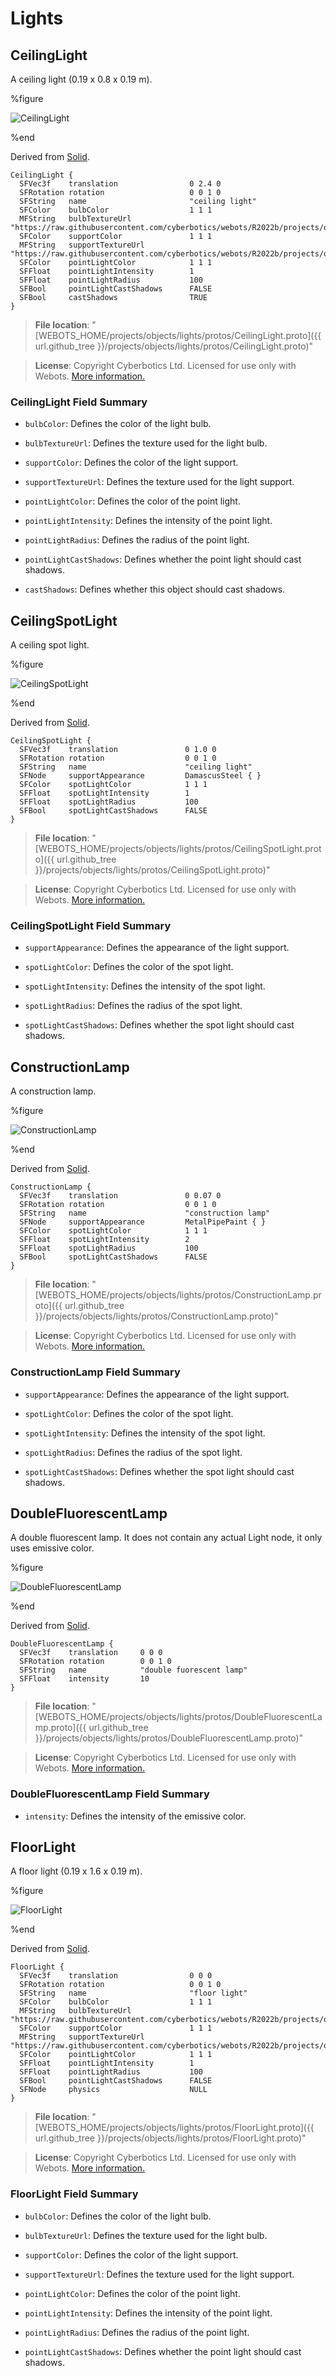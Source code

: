 # Lights

## CeilingLight

A ceiling light (0.19 x 0.8 x 0.19 m).

%figure

![CeilingLight](images/objects/lights/CeilingLight/model.thumbnail.png)

%end

Derived from [Solid](../reference/solid.md).

```
CeilingLight {
  SFVec3f    translation                0 2.4 0
  SFRotation rotation                   0 0 1 0
  SFString   name                       "ceiling light"
  SFColor    bulbColor                  1 1 1
  MFString   bulbTextureUrl             "https://raw.githubusercontent.com/cyberbotics/webots/R2022b/projects/objects/lights/protos/textures/light_bulb.jpg"
  SFColor    supportColor               1 1 1
  MFString   supportTextureUrl          "https://raw.githubusercontent.com/cyberbotics/webots/R2022b/projects/objects/lights/protos/textures/light_support_base_color.jpg"
  SFColor    pointLightColor            1 1 1
  SFFloat    pointLightIntensity        1
  SFFloat    pointLightRadius           100
  SFBool     pointLightCastShadows      FALSE
  SFBool     castShadows                TRUE
}
```

> **File location**: "[WEBOTS\_HOME/projects/objects/lights/protos/CeilingLight.proto]({{ url.github_tree }}/projects/objects/lights/protos/CeilingLight.proto)"

> **License**: Copyright Cyberbotics Ltd. Licensed for use only with Webots.
[More information.](https://cyberbotics.com/webots_assets_license)

### CeilingLight Field Summary

- `bulbColor`: Defines the color of the light bulb.

- `bulbTextureUrl`: Defines the texture used for the light bulb.

- `supportColor`: Defines the color of the light support.

- `supportTextureUrl`: Defines the texture used for the light support.

- `pointLightColor`: Defines the color of the point light.

- `pointLightIntensity`: Defines the intensity of the point light.

- `pointLightRadius`: Defines the radius of the point light.

- `pointLightCastShadows`: Defines whether the point light should cast shadows.

- `castShadows`: Defines whether this object should cast shadows.

## CeilingSpotLight

A ceiling spot light.

%figure

![CeilingSpotLight](images/objects/lights/CeilingSpotLight/model.thumbnail.png)

%end

Derived from [Solid](../reference/solid.md).

```
CeilingSpotLight {
  SFVec3f    translation               0 1.0 0
  SFRotation rotation                  0 0 1 0
  SFString   name                      "ceiling light"
  SFNode     supportAppearance         DamascusSteel { }
  SFColor    spotLightColor            1 1 1
  SFFloat    spotLightIntensity        1
  SFFloat    spotLightRadius           100
  SFBool     spotLightCastShadows      FALSE
}
```

> **File location**: "[WEBOTS\_HOME/projects/objects/lights/protos/CeilingSpotLight.proto]({{ url.github_tree }}/projects/objects/lights/protos/CeilingSpotLight.proto)"

> **License**: Copyright Cyberbotics Ltd. Licensed for use only with Webots.
[More information.](https://cyberbotics.com/webots_assets_license)

### CeilingSpotLight Field Summary

- `supportAppearance`: Defines the appearance of the light support.

- `spotLightColor`: Defines the color of the spot light.

- `spotLightIntensity`: Defines the intensity of the spot light.

- `spotLightRadius`: Defines the radius of the spot light.

- `spotLightCastShadows`: Defines whether the spot light should cast shadows.

## ConstructionLamp

A construction lamp.

%figure

![ConstructionLamp](images/objects/lights/ConstructionLamp/model.thumbnail.png)

%end

Derived from [Solid](../reference/solid.md).

```
ConstructionLamp {
  SFVec3f    translation               0 0.07 0
  SFRotation rotation                  0 0 1 0
  SFString   name                      "construction lamp"
  SFNode     supportAppearance         MetalPipePaint { }
  SFColor    spotLightColor            1 1 1
  SFFloat    spotLightIntensity        2
  SFFloat    spotLightRadius           100
  SFBool     spotLightCastShadows      FALSE
}
```

> **File location**: "[WEBOTS\_HOME/projects/objects/lights/protos/ConstructionLamp.proto]({{ url.github_tree }}/projects/objects/lights/protos/ConstructionLamp.proto)"

> **License**: Copyright Cyberbotics Ltd. Licensed for use only with Webots.
[More information.](https://cyberbotics.com/webots_assets_license)

### ConstructionLamp Field Summary

- `supportAppearance`: Defines the appearance of the light support.

- `spotLightColor`: Defines the color of the spot light.

- `spotLightIntensity`: Defines the intensity of the spot light.

- `spotLightRadius`: Defines the radius of the spot light.

- `spotLightCastShadows`: Defines whether the spot light should cast shadows.

## DoubleFluorescentLamp

A double fluorescent lamp.
It does not contain any actual Light node, it only uses emissive color.

%figure

![DoubleFluorescentLamp](images/objects/lights/DoubleFluorescentLamp/model.thumbnail.png)

%end

Derived from [Solid](../reference/solid.md).

```
DoubleFluorescentLamp {
  SFVec3f    translation     0 0 0
  SFRotation rotation        0 0 1 0
  SFString   name            "double fuorescent lamp"
  SFFloat    intensity       10
}
```

> **File location**: "[WEBOTS\_HOME/projects/objects/lights/protos/DoubleFluorescentLamp.proto]({{ url.github_tree }}/projects/objects/lights/protos/DoubleFluorescentLamp.proto)"

> **License**: Copyright Cyberbotics Ltd. Licensed for use only with Webots.
[More information.](https://cyberbotics.com/webots_assets_license)

### DoubleFluorescentLamp Field Summary

- `intensity`: Defines the intensity of the emissive color.

## FloorLight

A floor light (0.19 x 1.6 x 0.19 m).

%figure

![FloorLight](images/objects/lights/FloorLight/model.thumbnail.png)

%end

Derived from [Solid](../reference/solid.md).

```
FloorLight {
  SFVec3f    translation                0 0 0
  SFRotation rotation                   0 0 1 0
  SFString   name                       "floor light"
  SFColor    bulbColor                  1 1 1
  MFString   bulbTextureUrl             "https://raw.githubusercontent.com/cyberbotics/webots/R2022b/projects/objects/lights/protos/textures/light_bulb.jpg"
  SFColor    supportColor               1 1 1
  MFString   supportTextureUrl          "https://raw.githubusercontent.com/cyberbotics/webots/R2022b/projects/objects/lights/protos/textures/light_support_base_color.jpg"
  SFColor    pointLightColor            1 1 1
  SFFloat    pointLightIntensity        1
  SFFloat    pointLightRadius           100
  SFBool     pointLightCastShadows      FALSE
  SFNode     physics                    NULL
}
```

> **File location**: "[WEBOTS\_HOME/projects/objects/lights/protos/FloorLight.proto]({{ url.github_tree }}/projects/objects/lights/protos/FloorLight.proto)"

> **License**: Copyright Cyberbotics Ltd. Licensed for use only with Webots.
[More information.](https://cyberbotics.com/webots_assets_license)

### FloorLight Field Summary

- `bulbColor`: Defines the color of the light bulb.

- `bulbTextureUrl`: Defines the texture used for the light bulb.

- `supportColor`: Defines the color of the light support.

- `supportTextureUrl`: Defines the texture used for the light support.

- `pointLightColor`: Defines the color of the point light.

- `pointLightIntensity`: Defines the intensity of the point light.

- `pointLightRadius`: Defines the radius of the point light.

- `pointLightCastShadows`: Defines whether the point light should cast shadows.

